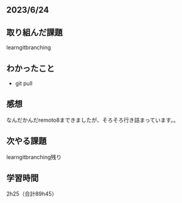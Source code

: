 ## 2023/6/24
## 取り組んだ課題
learngitbranching

## わかったこと
- git pull


## 感想
なんだかんだremoto8まできましたが、そろそろ行き詰まっています。。


## 次やる課題
learngitbranching残り

## 学習時間
2h25（合計89h45）
